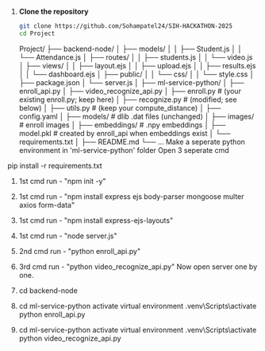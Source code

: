 1. **Clone the repository**
   ```bash
   git clone https://github.com/Sohampatel24/SIH-HACKATHON-2025
   cd Project
   ```
   Project/
├── backend-node/
│   ├── models/
│   │   ├── Student.js
│   │   └── Attendance.js
│   ├── routes/
│   │   ├── students.js
│   │   └── video.js
│   ├── views/
│   │   ├── layout.ejs
│   │   ├── upload.ejs
│   │   ├── results.ejs
│   │   └── dashboard.ejs
│   ├── public/
│   │   └── css/
│   │       └── style.css
│   ├── package.json
│   └── server.js
│
├── ml-service-python/
│   ├── enroll_api.py
│   ├── video_recognize_api.py
│   ├── enroll.py          # (your existing enroll.py; keep here)
│   ├── recognize.py       # (modified; see below)
│   ├── utils.py           # (keep your compute_distance)
│   ├── config.yaml
│   ├── models/            # dlib .dat files (unchanged)
│   ├── images/            # enroll images
│   ├── embeddings/        # .npy embeddings
│   ├── model.pkl          # created by enroll_api when embeddings exist
│   └── requirements.txt
│
├── README.md
└── ...
Make a seperate python environment in 'ml-service-python' folder
Open 3 seperate cmd 

pip install -r requirements.txt
  
 1) 1st cmd run - "npm init -y"
 2) 1st cmd run - "npm install express ejs body-parser mongoose multer axios form-data"
 3) 1st cmd run - "npm install express-ejs-layouts"
 4) 1st cmd run - "node server.js"
 5) 2nd cmd run - "python enroll_api.py"
 6) 3rd cmd run - "python video_recognize_api.py"
Now open server one by one. 

1) cd backend-node
2) cd ml-service-python
activate virtual environment
.venv\Scripts\activate
python enroll_api.py
3) cd ml-service-python
activate virtual environment
.venv\Scripts\activate
python video_recognize_api.py